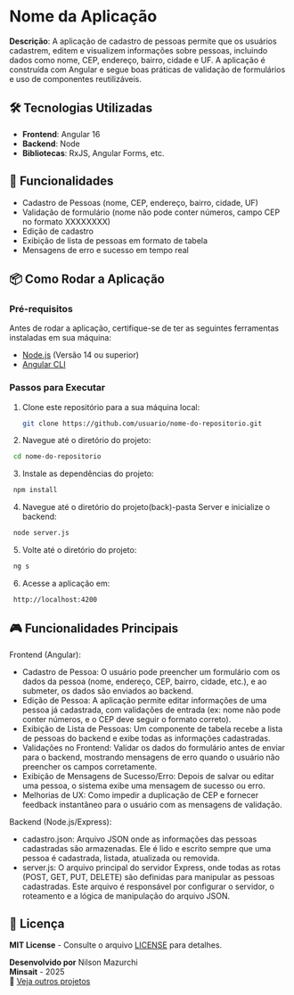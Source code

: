 # Nome da Aplicação

**Descrição**: A aplicação de cadastro de pessoas permite que os usuários cadastrem, editem e visualizem informações sobre pessoas, incluindo dados como nome, CEP, endereço, bairro, cidade e UF. A aplicação é construída com Angular e segue boas práticas de validação de formulários e uso de componentes reutilizáveis.

## 🛠️ Tecnologias Utilizadas

- **Frontend**: Angular 16
- **Backend**: Node
- **Bibliotecas**: RxJS, Angular Forms, etc.

## 🚀 Funcionalidades

- Cadastro de Pessoas (nome, CEP, endereço, bairro, cidade, UF)
- Validação de formulário (nome não pode conter números, campo CEP no formato XXXXXXXX)
- Edição de cadastro
- Exibição de lista de pessoas em formato de tabela
- Mensagens de erro e sucesso em tempo real

## 📦 Como Rodar a Aplicação

### Pré-requisitos

Antes de rodar a aplicação, certifique-se de ter as seguintes ferramentas instaladas em sua máquina:

- [Node.js](https://nodejs.org) (Versão 14 ou superior)
- [Angular CLI](https://angular.io/cli)

### Passos para Executar

1. Clone este repositório para a sua máquina local:

   ```bash
   git clone https://github.com/usuario/nome-do-repositorio.git
   ```

2. Navegue até o diretório do projeto:

  ```bash
   cd nome-do-repositorio
   ```

3. Instale as dependências do projeto:

  ```bash
   npm install
   ```

4. Navegue até o diretório do projeto(back)-pasta Server e inicialize o backend:

  ```bash
   node server.js
   ```

5. Volte até o diretório do projeto:

  ```bash
   ng s
   ```

6. Acesse a aplicação em:

  ```bash
   http://localhost:4200
   ```

## 🎮 Funcionalidades Principais
Frontend (Angular):
- Cadastro de Pessoa: O usuário pode preencher um formulário com os dados da pessoa (nome, endereço, CEP, bairro, cidade, etc.), e ao submeter, os dados são enviados ao backend.
- Edição de Pessoa: A aplicação permite editar informações de uma pessoa já cadastrada, com validações de entrada (ex: nome não pode conter números, e o CEP deve seguir o formato correto).
- Exibição de Lista de Pessoas: Um componente de tabela recebe a lista de pessoas do backend e exibe todas as informações cadastradas.
- Validações no Frontend: Validar os dados do formulário antes de enviar para o backend, mostrando mensagens de erro quando o usuário não preencher os campos corretamente.
- Exibição de Mensagens de Sucesso/Erro: Depois de salvar ou editar uma pessoa, o sistema exibe uma mensagem de sucesso ou erro.
- Melhorias de UX: Como impedir a duplicação de CEP e fornecer feedback instantâneo para o usuário com as mensagens de validação.

Backend (Node.js/Express):
- cadastro.json: Arquivo JSON onde as informações das pessoas cadastradas são armazenadas. Ele é lido e escrito sempre que uma pessoa é cadastrada, listada, atualizada ou removida.
- server.js: O arquivo principal do servidor Express, onde todas as rotas (POST, GET, PUT, DELETE) são definidas para manipular as pessoas cadastradas. Este arquivo é responsável por configurar o servidor, o roteamento e a lógica de manipulação do arquivo JSON.

## 📄 Licença  
**MIT License** - Consulte o arquivo [LICENSE](LICENSE) para detalhes.  

**Desenvolvido por** Nilson Mazurchi  
**Minsait** - 2025  
🚀 [Veja outros projetos](https://github.com/nilsonmazurchi?tab=repositories)
